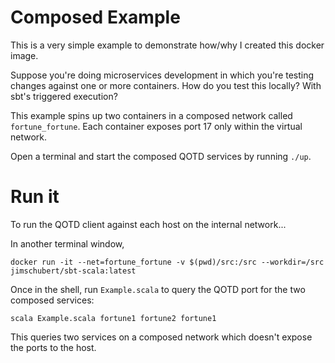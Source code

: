 # Composed Example

This is a very simple example to demonstrate how/why I created this docker image.

Suppose you're doing microservices development in which you're testing changes against one or more containers. How do you test this locally? With sbt's triggered execution?

This example spins up two containers in a composed network called `fortune_fortune`. Each container exposes port 17 only within the virtual network.

Open a terminal and start the composed QOTD services by running `./up`.

# Run it

To run the QOTD client against each host on the internal network...

In another terminal window,

```
docker run -it --net=fortune_fortune -v $(pwd)/src:/src --workdir=/src jimschubert/sbt-scala:latest
```

Once in the shell, run `Example.scala` to query the QOTD port for the two composed services:

```
scala Example.scala fortune1 fortune2 fortune1
```

This queries two services on a composed network which doesn't expose the ports to the host.